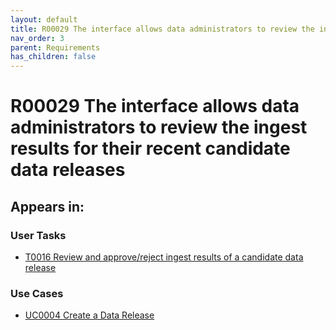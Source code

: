 ```yaml
---
layout: default
title: R00029 The interface allows data administrators to review the ingest results for their recent candidate data releases
nav_order: 3
parent: Requirements
has_children: false
---
```


# R00029 The interface allows data administrators to review the ingest results for their recent candidate data releases

## Appears in:


### User Tasks

-   [T0016 Review and approve/reject ingest results of a candidate data release](../user-tasks/t0016-dcc-review-approve-reject-ingest-results.md)

### Use Cases

-   [UC0004 Create a Data Release](../use-cases/uc0004-create-a-data-release.md)

